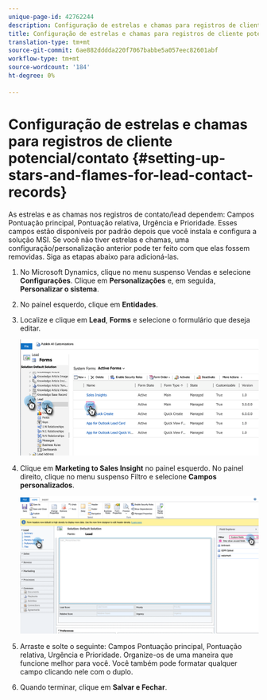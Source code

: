```yaml
---
unique-page-id: 42762244
description: Configuração de estrelas e chamas para registros de cliente potencial/contato - Documentos do marketing - Documentação do produto
title: Configuração de estrelas e chamas para registros de cliente potencial/contato
translation-type: tm+mt
source-git-commit: 6ae882dddda220f7067babbe5a057eec82601abf
workflow-type: tm+mt
source-wordcount: '184'
ht-degree: 0%

---
```



# Configuração de estrelas e chamas para registros de cliente potencial/contato {#setting-up-stars-and-flames-for-lead-contact-records}

As estrelas e as chamas nos registros de contato/lead dependem: Campos Pontuação principal, Pontuação relativa, Urgência e Prioridade. Esses campos estão disponíveis por padrão depois que você instala e configura a solução MSI. Se você não tiver estrelas e chamas, uma configuração/personalização anterior pode ter feito com que elas fossem removidas. Siga as etapas abaixo para adicioná-las.

1. No Microsoft Dynamics, clique no menu suspenso Vendas e selecione **Configurações**. Clique em **Personalizações** e, em seguida, **Personalizar o sistema**.

1. No painel esquerdo, clique em **Entidades**.

1. Localize e clique em **Lead**, **Forms** e selecione o formulário que deseja editar.

   ![](assets/setting-up-stars-and-flames-for-lead-contact-records-1.png)

1. Clique em **Marketing to Sales Insight** no painel esquerdo. No painel direito, clique no menu suspenso Filtro e selecione **Campos personalizados**.

   ![](assets/setting-up-stars-and-flames-for-lead-contact-records-2.png)

1. Arraste e solte o seguinte: Campos Pontuação principal, Pontuação relativa, Urgência e Prioridade. Organize-os de uma maneira que funcione melhor para você. Você também pode formatar qualquer campo clicando nele com o duplo.

1. Quando terminar, clique em **Salvar e Fechar**.
